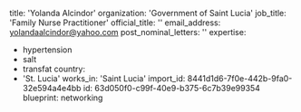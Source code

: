 title: 'Yolanda Alcindor'
organization: 'Government of Saint Lucia'
job_title: 'Family Nurse Practitioner'
official_title: ''
email_address: yolandaalcindor@yahoo.com
post_nominal_letters: ''
expertise:
  - hypertension
  - salt
  - transfat
country:
  - 'St. Lucia'
works_in: 'Saint Lucia'
import_id: 8441d1d6-7f0e-442b-9fa0-32e594a4e4bb
id: 63d050f0-c99f-40e9-b375-6c7b39e99354
blueprint: networking
